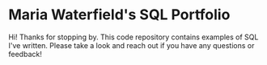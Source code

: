 # Maria Waterfield's SQL Portfolio
Hi! Thanks for stopping by. This code repository contains examples of SQL I've written. Please take a look and reach out if you have any questions or feedback!
